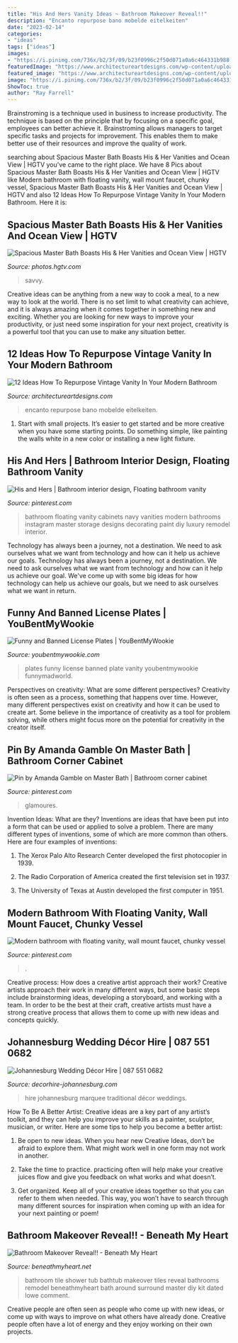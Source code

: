 ```yaml
---
title: "His And Hers Vanity Ideas ~ Bathroom Makeover Reveal!!"
description: "Encanto repurpose bano mobelde eitelkeiten"
date: "2023-02-14"
categories:
- "ideas"
tags: ["ideas"]
images:
- "https://i.pinimg.com/736x/b2/3f/09/b23f0996c2f50d071a0a6c464331b988.jpg"
featuredImage: "https://www.architectureartdesigns.com/wp-content/uploads/2015/08/423.jpg"
featured_image: "https://www.architectureartdesigns.com/wp-content/uploads/2015/08/423.jpg"
image: "https://i.pinimg.com/736x/b2/3f/09/b23f0996c2f50d071a0a6c464331b988.jpg"
ShowToc: true
author: "Ray Farrell"
---
```



Brainstroming is a technique used in business to increase productivity. The technique is based on the principle that by focusing on a specific goal, employees can better achieve it. Brainstroming allows managers to target specific tasks and projects for improvement. This enables them to make better use of their resources and improve the quality of work.

	

		
searching about Spacious Master Bath Boasts His &amp; Her Vanities and Ocean View | HGTV you've came to the right place. We have 8 Pics about Spacious Master Bath Boasts His &amp; Her Vanities and Ocean View | HGTV like Modern bathroom with floating vanity, wall mount faucet, chunky vessel, Spacious Master Bath Boasts His &amp; Her Vanities and Ocean View | HGTV and also 12 Ideas How To Repurpose Vintage Vanity In Your Modern Bathroom. Here it is:
		
    
## Spacious Master Bath Boasts His &amp; Her Vanities And Ocean View | HGTV

<img loading=lazy src="https://hgtvhome.sndimg.com/content/dam/images/hgtv/fullset/2015/4/30/0/The-Schimberg-Group_Whitaker-Bayou-Residence_11.jpg.rend.hgtvcom.966.386.suffix/1430425600705.jpeg" onerror="this.onerror=null;this.src='https://tse4.mm.bing.net/th?id=OIP.uXWUS1wZkK0fiqb27h9IVgHaC9&amp;pid=15.1';" alt="Spacious Master Bath Boasts His &amp; Her Vanities and Ocean View | HGTV">

_Source: photos.hgtv.com_

>savvy. 

	

Creative ideas can be anything from a new way to cook a meal, to a new way to look at the world. There is no set limit to what creativity can achieve, and it is always amazing when it comes together in something new and exciting. Whether you are looking for new ways to improve your productivity, or just need some inspiration for your next project, creativity is a powerful tool that you can use to make any situation better.

    
## 12 Ideas How To Repurpose Vintage Vanity In Your Modern Bathroom

<img loading=lazy src="https://www.architectureartdesigns.com/wp-content/uploads/2015/08/423.jpg" onerror="this.onerror=null;this.src='https://tse1.mm.bing.net/th?id=OIP.FpTY1gVBr3icPLzdLmj4ZgHaFt&amp;pid=15.1';" alt="12 Ideas How To Repurpose Vintage Vanity In Your Modern Bathroom">

_Source: architectureartdesigns.com_

>encanto repurpose bano mobelde eitelkeiten. 

	

1. Start with small projects. It’s easier to get started and be more creative when you have some starting points. Do something simple, like painting the walls white in a new color or installing a new light fixture. 

    
## His And Hers | Bathroom Interior Design, Floating Bathroom Vanity

<img loading=lazy src="https://i.pinimg.com/736x/b2/3f/09/b23f0996c2f50d071a0a6c464331b988.jpg" onerror="this.onerror=null;this.src='https://tse4.mm.bing.net/th?id=OIP.fGLhMqI-pzmbUCLu0NpfCwHaJO&amp;pid=15.1';" alt="His and Hers | Bathroom interior design, Floating bathroom vanity">

_Source: pinterest.com_

>bathroom floating vanity cabinets navy vanities modern bathrooms instagram master storage designs decorating paint diy luxury remodel interior. 

	

Technology has always been a journey, not a destination. We need to ask ourselves what we want from technology and how can it help us achieve our goals.
Technology has always been a journey, not a destination. We need to ask ourselves what we want from technology and how can it help us achieve our goal. We've come up with some big ideas for how technology can help us achieve our goals, but we need to ask ourselves what we want in return.

    
## Funny And Banned License Plates | YouBentMyWookie

<img loading=lazy src="http://youbentmywookie.com/wookie/gallery/0111_funny_license_plates/funny-plates_5.jpg" onerror="this.onerror=null;this.src='https://tse1.mm.bing.net/th?id=OIP.u_cbsQs0IIC7NY4aOcDI0QHaJ4&amp;pid=15.1';" alt="Funny and Banned License Plates | YouBentMyWookie">

_Source: youbentmywookie.com_

>plates funny license banned plate vanity youbentmywookie funnymadworld. 

	

Perspectives on creativity: What are some different perspectives?
Creativity is often seen as a process, something that happens over time. However, many different perspectives exist on creativity and how it can be used to create art. Some believe in the importance of creativity as a tool for problem solving, while others might focus more on the potential for creativity in the creator itself.

    
## Pin By Amanda Gamble On Master Bath | Bathroom Corner Cabinet

<img loading=lazy src="https://i.pinimg.com/736x/3b/ca/f6/3bcaf6ad76c2e5c83b8d44cf1cc34f5c.jpg" onerror="this.onerror=null;this.src='https://tse1.mm.bing.net/th?id=OIP.gC-8F5Qfl3dJjY12qdBdggHaLG&amp;pid=15.1';" alt="Pin by Amanda Gamble on Master Bath | Bathroom corner cabinet">

_Source: pinterest.com_

>glamoures. 

	

Invention Ideas: What are they?
Inventions are ideas that have been put into a form that can be used or applied to solve a problem. There are many different types of inventions, some of which are more common than others. Here are four examples of inventions:
1. The Xerox Palo Alto Research Center developed the first photocopier in 1939.

2. The Radio Corporation of America created the first television set in 1937.

3. The University of Texas at Austin developed the first computer in 1951.


    
## Modern Bathroom With Floating Vanity, Wall Mount Faucet, Chunky Vessel

<img loading=lazy src="https://i.pinimg.com/736x/38/c6/e0/38c6e06e440ae7a06351958d4e8e3670.jpg" onerror="this.onerror=null;this.src='https://tse4.mm.bing.net/th?id=OIP.hWlJjVNmGJcWTCu_AHQDuAHaJ3&amp;pid=15.1';" alt="Modern bathroom with floating vanity, wall mount faucet, chunky vessel">

_Source: pinterest.com_

>. 

	

Creative process: How does a creative artist approach their work?
Creative artists approach their work in many different ways, but some basic steps include brainstorming ideas, developing a storyboard, and working with a team. In order to be the best at their craft, creative artists must have a strong creative process that allows them to come up with new ideas and concepts quickly.

    
## Johannesburg Wedding Décor Hire | 087 551 0682

<img loading=lazy src="http://www.decorhire-johannesburg.com/wp-content/uploads/2018/02/wd3.jpg" onerror="this.onerror=null;this.src='https://tse3.mm.bing.net/th?id=OIP.tYX-umeqbksEFE8v6R4E1QHaEq&amp;pid=15.1';" alt="Johannesburg Wedding Décor Hire | 087 551 0682">

_Source: decorhire-johannesburg.com_

>hire johannesburg marquee traditional décor weddings. 

	

How To Be A Better Artist:
Creative ideas are a key part of any artist’s toolkit, and they can help you improve your skills as a painter, sculptor, musician, or writer. Here are some tips to help you become a better artist:
1. Be open to new ideas. When you hear new Creative Ideas, don’t be afraid to explore them. What might work well in one form may not work in another.

2. Take the time to practice. practicing often will help make your creative juices flow and give you feedback on what works and what doesn’t.

3. Get organized. Keep all of your creative ideas together so that you can refer to them when needed. This way, you won’t have to search through many different sources for inspiration when coming up with an idea for your next painting or poem!

    
## Bathroom Makeover Reveal!! - Beneath My Heart

<img loading=lazy src="http://www.beneathmyheart.net/wp-content/uploads/2013/09/2013-08-07-11.52.32_thumb.jpg" onerror="this.onerror=null;this.src='https://tse1.mm.bing.net/th?id=OIP.IQhgYtjX-u-pMNi8vwCbRgAAAA&amp;pid=15.1';" alt="Bathroom Makeover Reveal!! - Beneath My Heart">

_Source: beneathmyheart.net_

>bathroom tile shower tub bathtub makeover tiles reveal bathrooms remodel beneathmyheart bath around surround master diy kit dated lowe comment. 

	

Creative people are often seen as people who come up with new ideas, or come up with ways to improve on what others have already done. Creative people often have a lot of energy and they enjoy working on their own projects.

